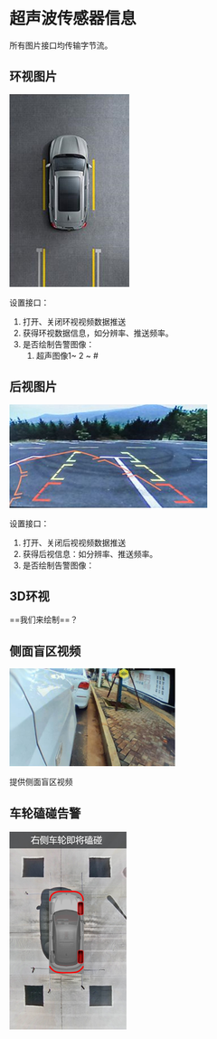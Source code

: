 # 超声波传感器信息

所有图片接口均传输字节流。

## 环视图片

![image-20220318153653705](images/image-20220318153653705.png)

设置接口：

1. 打开、关闭环视视频数据推送
2. 获得环视数据信息，如分辨率、推送频率。
3. 是否绘制告警图像：
   1. 超声图像1~ 2 ~ #



## 后视图片

![image-20220318153724910](images/image-20220318153724910.png)

设置接口：

1. 打开、关闭后视视频数据推送
2. 获得后视信息：如分辨率、推送频率。
3. 是否绘制告警图像：

## 3D环视

==我们来绘制==？

## 侧面盲区视频

![image-20220318153735687](images/image-20220318153735687.png)

提供侧面盲区视频

## 车轮磕碰告警

![image-20220318153746850](images/image-20220318153746850.png)










